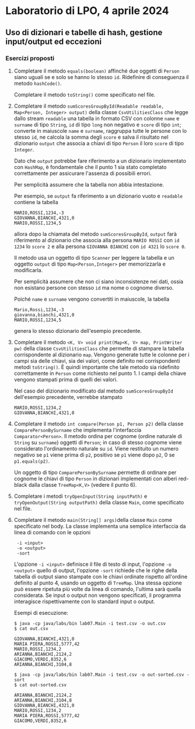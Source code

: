 # Laboratorio di LPO, 4 aprile 2024

## Uso di dizionari e tabelle di hash, gestione input/output ed eccezioni 

### Esercizi proposti

1.
   Completare  il metodo `equals(boolean)` affinché due oggetti di `Person` siano uguali se e solo se hanno lo stesso `id`.
   Ridefinire di conseguenza il metodo `hashCode()`.

   Completare il metodo `toString()` come specificato nel file.
   
1.
   Completare il metodo `sumScoresGroupById(Readable readable, Map<Person, Integer> output)` della classe `CsvUtilitiesClass`
   che legge dallo stream `readable` una tabella in formato CSV  con colonne `name` e `surname` di tipo `String`, `id` di tipo `long` non negativo e
   `score` di tipo `int`; converte in maiuscole `name` e `surname`, raggruppa tutte le persone con lo stesso `id`, ne calcola la somma degli `score` e salva il risultato nel dizionario `output`
   che associa a chiavi di tipo `Person` il loro `score` di tipo `Integer`.

   Dato che `output` potrebbe fare riferimento a un dizionario implementato con
   `HashMap`, è fondamentale che il punto 1 sia stato completato correttamente per assicurare l'assenza di possibili errori.
   
   Per semplicità assumere che la tabella non abbia intestazione.
   
   Per esempio, se `output` fa riferimento a un dizionario vuoto e `readable` contiene la tabella
   ```
   MARIO,ROSSI,1234,-3
   GIOVANNA,BIANCHI,4321,0
   MARIO,ROSSI,1234,5
   ```
   allora dopo la chiamata del metodo `sumScoresGroupById`, `output` farà riferimento al dizionario che associa alla persona `MARIO ROSSI` con `id 1234` lo `score 2` e alla persona `GIOVANNA BIANCHI`
   con `id 4321` lo `score 0`.

   Il metodo usa un oggetto di tipo `Scanner` per leggere la tabella e un oggetto `output` di tipo `Map<Person,Integer>` per memorizzarla e
   modificarla.  
   
   Per semplicità assumere che non ci siano inconsistenze nei dati, ossia non esistano persone con stesso `id` ma nome o cognome diverso.

   Poiché `name` e `surname` vengono convertiti in maiuscole, la tabella
   ```
   Mario,Rossi,1234,-3
   giovanna,bianchi,4321,0
   MARIO,ROSSI,1234,5
   ```
   genera lo stesso dizionario dell'esempio precedente.

1.
   Completare il metodo `<K, V> void print(Map<K, V> map, PrintWriter pw)` della classe `CsvUtilitiesClass` che permette di stampare la tabella corrispondente al dizionario `map`.
   Vengono generate tutte le colonne per i campi sia delle chiavi, sia dei valori, come definito nei corrispondenti metodi `toString()`.
   È quindi importante che tale metodo sia ridefinito correttamente in `Person` come richiesto nel punto 1.
   I campi della chiave vengono stampati prima di quelli dei valori.
   
   Nel caso del dizionario modificato dal metodo `sumScoresGroupById` dell'esempio precedente, verrebbe stampato
   ```
   MARIO,ROSSI,1234,2
   GIOVANNA,BIANCHI,4321,0
   ```  


1.
   Completare il metodo `int compare(Person p1, Person p2)` della classe `ComparePersonBySurname`
   che implementa l'interfaccia `Comparator<Person>`.
   Il metodo ordina per cognome (ordine naturale di `String` su `surname`) oggetti di `Person`; in caso di stesso cognome viene considerato
   l'ordinamento naturale su `id`.  Viene restituito un numero negativo se `p1` viene prima di `p2`, positivo se `p1` viene dopo `p2`,
   0 se `p1.equals(p2)`.  

   Un oggetto di tipo `ComparePersonBySurname` permette di ordinare per cognome le chiavi di tipo `Person` in dizionari implementati con
   alberi red-black dalla classe  `TreeMap<K,V>` (vedere il punto 6).

1.
   Completare i metodi `tryOpenInput(String inputPath)` e `tryOpenOutput(String outputPath)` della classe `Main`,
   come specificato nel file.

1.
   Completare il metodo `main(String[] args)`della classe `Main` come specificato nel body.
   La classe implementa una semplice interfaccia da linea di comando con le opzioni
   ```
	-i <input>
	-o <output>
	-sort
   ```
   L'opzione `-i <input>` definisce il file di testo di input, l'opzione `-o <output>` quello di output, l'opzione `-sort` richiede che le righe
   della tabella di output siano stampate con le chiavi ordinate rispetto all'ordine definito al punto 4, usando un oggetto di `TreeMap`.
   Una stessa opzione può essere ripetuta più volte da linea di comando, l'ultima sarà quella considerata.
   Se input o output non vengono specificati, il programma interagisce rispettivamente con lo standard input o output.
   
   Esempi di esecuzione:
   ```
   $ java -cp java/labs/bin lab07.Main -i test.csv -o out.csv
   $ cat out.csv
   ```
   ```
   GIOVANNA,BIANCHI,4321,0
   MARIA PIERA,ROSSI,5777,42
   MARIO,ROSSI,1234,2
   ARIANNA,BIANCHI,2124,2
   GIACOMO,VERDI,8352,6
   ARIANNA,BIANCHI,3104,8
   ```
   ```
   $ java -cp java/labs/bin lab07.Main -i test.csv -o out-sorted.csv -sort
   $ cat out-sorted.csv
   ```
   ```
   ARIANNA,BIANCHI,2124,2
   ARIANNA,BIANCHI,3104,8
   GIOVANNA,BIANCHI,4321,0
   MARIO,ROSSI,1234,2
   MARIA PIERA,ROSSI,5777,42
   GIACOMO,VERDI,8352,6
   ```

